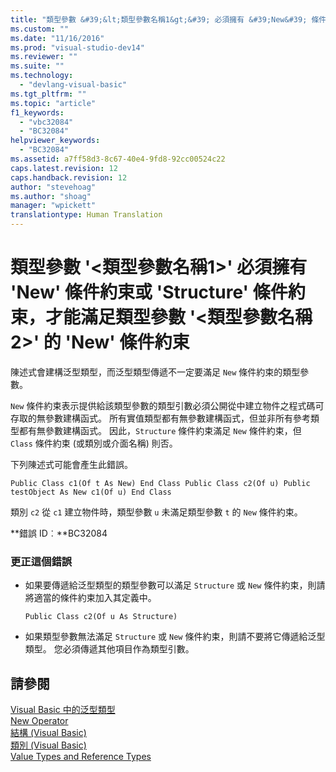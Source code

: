 ```yaml
---
title: "類型參數 &#39;&lt;類型參數名稱1&gt;&#39; 必須擁有 &#39;New&#39; 條件約束或 &#39;Structure&#39; 條件約束，才能滿足類型參數 &#39;&lt;類型參數名稱2&gt;&#39; 的 &#39;New&#39; 條件約束 | Microsoft Docs"
ms.custom: ""
ms.date: "11/16/2016"
ms.prod: "visual-studio-dev14"
ms.reviewer: ""
ms.suite: ""
ms.technology: 
  - "devlang-visual-basic"
ms.tgt_pltfrm: ""
ms.topic: "article"
f1_keywords: 
  - "vbc32084"
  - "BC32084"
helpviewer_keywords: 
  - "BC32084"
ms.assetid: a7ff58d3-8c67-40e4-9fd8-92cc00524c22
caps.latest.revision: 12
caps.handback.revision: 12
author: "stevehoag"
ms.author: "shoag"
manager: "wpickett"
translationtype: Human Translation
---
```

# 類型參數 &#39;&lt;類型參數名稱1&gt;&#39; 必須擁有 &#39;New&#39; 條件約束或 &#39;Structure&#39; 條件約束，才能滿足類型參數 &#39;&lt;類型參數名稱2&gt;&#39; 的 &#39;New&#39; 條件約束
陳述式會建構泛型類型，而泛型類型傳遞不一定要滿足 `New` 條件約束的類型參數。  
  
 `New` 條件約束表示提供給該類型參數的類型引數必須公開從中建立物件之程式碼可存取的無參數建構函式。 所有實值類型都有無參數建構函式，但並非所有參考類型都有無參數建構函式。 因此，`Structure` 條件約束滿足 `New` 條件約束，但 `Class` 條件約束 \(或類別或介面名稱\) 則否。  
  
 下列陳述式可能會產生此錯誤。  
  
```  
Public Class c1(Of t As New) End Class Public Class c2(Of u) Public testObject As New c1(Of u) End Class  
```  
  
 類別 `c2` 從 `c1` 建立物件時，類型參數 `u` 未滿足類型參數 `t` 的 `New` 條件約束。  
  
 **錯誤 ID︰**BC32084  
  
### 更正這個錯誤  
  
-   如果要傳遞給泛型類型的類型參數可以滿足 `Structure` 或 `New` 條件約束，則請將適當的條件約束加入其定義中。  
  
    ```  
    Public Class c2(Of u As Structure)  
    ```  
  
-   如果類型參數無法滿足 `Structure` 或 `New` 條件約束，則請不要將它傳遞給泛型類型。 您必須傳遞其他項目作為類型引數。  
  
## 請參閱  
 [Visual Basic 中的泛型類型](../../visual-basic/programming-guide/language-features/data-types/generic-types.md)   
 [New Operator](../../visual-basic/language-reference/operators/new-operator.md)   
 [結構 \(Visual Basic\)](http://msdn.microsoft.com/zh-tw/263ce115-ac36-4c05-8cb7-0e0eead5c6d0)   
 [類別 \(Visual Basic\)](http://msdn.microsoft.com/zh-tw/0777c6e6-46bc-451b-ad70-57b49d4ef4f7)   
 [Value Types and Reference Types](../../visual-basic/programming-guide/language-features/data-types/value-types-and-reference-types.md)